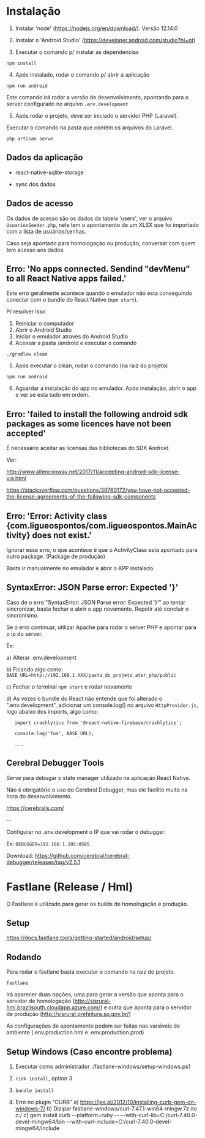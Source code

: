 # Instalação

1. Instalar 'node' (https://nodejs.org/en/download/). Versão 12.14.0

2. Instalar o 'Android Studio' (https://developer.android.com/studio?hl=pt)

3. Executar o comando p/ instalar as dependencias

```
npm install
```

4. Após instalado, rodar o comando p/ abrir a aplicação

```
npm run android
```

Este comando irá rodar a versão de desenvolvimento, apontando para o server configurado no arquivo `.env.development`

5. Após rodar o projeto, deve ser iniciado o servidor PHP (Laravel).

Executar o comando na pasta que contém os arquivos do Laravel.

```
php artisan serve
```

## Dados da aplicação

-   react-native-sqlite-storage

-   sync dos dados

## Dados de acesso

Os dados de acesso são os dados da tabela 'users', ver o arquivo `UsuariosSeeder.php`, nele tem o apontamento de um XLSX que foi importado com a lista de usuários/senhas.

Caso seja apontado para homologação ou produção, conversar com quem tem acesso aos dados.

## Erro: 'No apps connected. Sendind "devMenu" to all React Native apps failed.'

Este erro geralmente acontece quando o emulador não esta conseguindo conectar com o bundle do React Native (`npm start`).

P/ resolver isso

1. Reiniciar o computador
2. Abrir o Android Studio
3. Iniciar o emulador através do Android Studio
4. Acessar a pasta /android e executar o comando

```
./gradlew clean
```

5. Após executar o clean, rodar o comando (na raiz do projeto)

```
npm run android
```

6. Aguardar a instalação do app no emulador. Após instalação, abrir o app e ver se esta tudo em ordem.

## Erro: 'failed to install the following android sdk packages as some licences have not been accepted'

É necessário aceitar as licensas das bibliotecas do SDK Android.

Ver:

http://www.allenconway.net/2017/11/accepting-android-sdk-license-via.html

https://stackoverflow.com/questions/39760172/you-have-not-accepted-the-license-agreements-of-the-following-sdk-components

## Erro: 'Error: Activity class {com.ligueospontos/com.ligueospontos.MainActivity} does not exist.'

Ignorar esse erro, o que acontece é que o ActivityClass esta apontado para outro package. (Package de produção)

Basta ir manualmente no emulador e abrir o APP instalado.

## SyntaxError: JSON Parse error: Expected '}'

Caso de o erro "SyntaxError: JSON Parse error: Expected '}'" ao tentar sincronizar, basta fechar e abrir o app novamente. Repetir até concluir o sincronismo.

Se o erro continuar, utilizar Apache para rodar o server PHP e apontar para o ip do server.

Ex:

a) Alterar .env.development

b) Ficando algo como: `BASE_URL=http://192.168.1.XXX/pasta_do_projeto_ater_php/public`

c) Fechar o terminal `npm start` e rodar novamente

d) As vezes o bundle do React não entende que foi alterado o ".env.development", adicionar um console.log() no arquivo `HttpProvider.js`, logo abaixo dos imports, algo como:

```
   import crashlytics from '@react-native-firebase/crashlytics';

   console.log('foo', BASE_URL);

   ...
```

## Cerebral Debugger Tools

Serve para debugar o state manager utilizado na aplicação React Native.

Não é obrigatório o uso do Cerebral Debugger, mas ele facilito muito na hora do desenvolvimento.

https://cerebraljs.com/

--

Configurar no .env.development o IP que vai rodar o debugger.

Ex: `DEBUGGER=192.168.1.105:8585`

Download: https://github.com/cerebral/cerebral-debugger/releases/tag/v2.5.1

# Fastlane (Release / Hml)

O Fastlane é utilizado para gerar os builds de homologação e produção.

## Setup

https://docs.fastlane.tools/getting-started/android/setup/

## Rodando

Para rodar o fastlane basta executar o comando na raiz do projeto.

```
fastlane
```

Irá aparecer duas opções, uma para gerar a versão que aponta para o servidor de homologação (http://sisrural-hml.brazilsouth.cloudapp.azure.com/) e outra que aponta para o servidor de produção (http://sisrural.prefeitura.sp.gov.br/)

As configurações de apontamento podem ser feitas nas variáveis de ambiente (.env.production.hml e .env.production.prod)

## Setup Windows (Caso encontre problema)

1. Executar como administrador ./fastlane-windows/setup-windows.ps1

2. `ridk install`, option 3

3. `bundle install`

4. Erro no plugin "CURB"
   a) https://jes.al/2012/10/installing-curb-gem-on-windows-7/
   b) Dizipar fastlane-windows/curl-7.47.1-win64-mingw.7z no c:/
   c) gem install curb --platform=ruby -- --with-curl-lib=C:/curl-7.40.0-devel-mingw64/bin --with-curl-include=C:/curl-7.40.0-devel-mingw64/include
